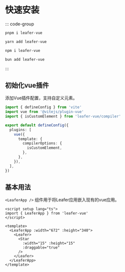 <script setup lang="ts">
import code from './index.vue?raw'
</script>

# 快速安装

::: code-group

```bash [pnpm]
pnpm i leafer-vue
```

```bash [yarn]
yarn add leafer-vue
```

```bash [npm]
npm i leafer-vue
```

```bash [bun]
bun add leafer-vue
```
:::


## 初始化vue插件

添加Vue插件配置，支持自定义元素。

```ts
import { defineConfig } from 'vite'
import vue from '@vitejs/plugin-vue'
import { isCustomElement } from 'leafer-vue/compiler'

export default defineConfig({
  plugins: [
    vue({
      template: {
        compilerOptions: {
          isCustomElement,
        },
      },
    }),
  ],
})
```
## 基本用法

`<LeaferApp />` 组件用于将Leafer应用嵌入现有的vue应用。

```vue
<script setup lang="ts">
import { LeaferApp } from 'leafer-vue'
</script>

<template>
  <LeaferApp :width="672" :height="340">
    <Leafer>
      <Star
        :width="15" :height="15"
        :draggable="true"
      />
    </Leafer>
  </LeaferApp>
</template>
```
